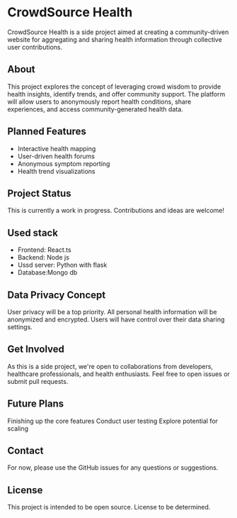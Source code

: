 # CrowdSource Health

CrowdSource Health is a side project aimed at creating a community-driven website for aggregating and sharing health information through collective user contributions.

## About

This project explores the concept of leveraging crowd wisdom to provide health
insights, identify trends, and offer community support. The platform will allow
users to anonymously report health conditions, share experiences, and access
community-generated health data.

## Planned Features

- Interactive health mapping
- User-driven health forums
- Anonymous symptom reporting
- Health trend visualizations

## Project Status

This is currently a work in progress. Contributions and ideas are welcome!

## Used stack

- Frontend: React.ts
- Backend: Node js
- Ussd server: Python with flask
- Database:Mongo db

## Data Privacy Concept

User privacy will be a top priority. All personal health information will be
anonymized and encrypted. Users will have control over their data sharing
settings.

## Get Involved

As this is a side project, we're open to collaborations from developers,
healthcare professionals, and health enthusiasts. Feel free to open issues or
submit pull requests.

## Future Plans

Finishing up the core features Conduct user testing Explore potential for
scaling

## Contact

For now, please use the GitHub issues for any questions or suggestions.

## License

This project is intended to be open source. License to be determined.
